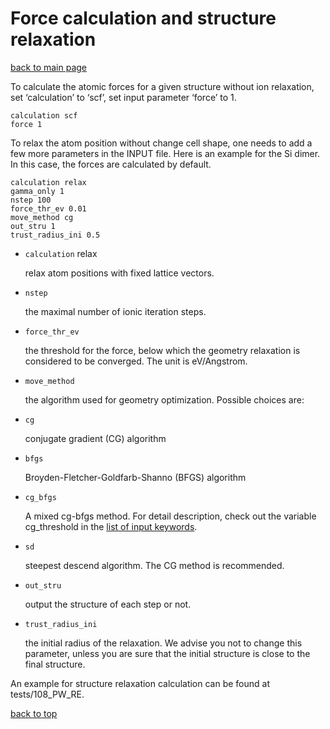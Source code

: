 # Force calculation and structure relaxation
[back to main page](../../README.md)

To calculate the atomic forces for a given structure without ion relaxation, set ‘calculation’ to ‘scf’, set input parameter ‘force’ to 1.

```
calculation scf
force 1
```

To relax the atom position without change cell shape, one needs to add a few more parameters
in the INPUT file. Here is an example for the Si dimer. In this case, the forces are calculated by
default.

```
calculation relax
gamma_only 1
nstep 100
force_thr_ev 0.01
move_method cg
out_stru 1
trust_radius_ini 0.5
```

- `calculation` relax

    relax atom positions with fixed lattice vectors.
- `nstep`

    the maximal number of ionic iteration steps.
- `force_thr_ev`

    the threshold for the force, below which the geometry relaxation is considered to be converged. The unit is eV/Angstrom.
- `move_method`

    the algorithm used for geometry optimization. Possible choices are:
- `cg`

    conjugate gradient (CG) algorithm

- `bfgs`

    Broyden-Fletcher-Goldfarb-Shanno (BFGS) algorithm

- `cg_bfgs`

    A mixed cg-bfgs method. For detail description, check out the variable cg_threshold in the [list of input keywords](../input-main.md#cg-threshold).

- `sd`

    steepest descend algorithm. The CG method is recommended.

- `out_stru`

    output the structure of each step or not.

- `trust_radius_ini`

    the initial radius of the relaxation. We advise you not to change this parameter, unless you are sure that the initial structure is close to the final structure.

An example for structure relaxation calculation can be found at tests/108_PW_RE.

[back to top](#force-calculation-and-structure-relaxation)